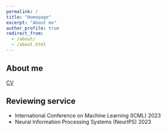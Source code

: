 ```yaml
---
permalink: /
title: "Homepage"
excerpt: "About me"
author_profile: true
redirect_from: 
  - /about/
  - /about.html
---
```


## About me

[CV](../files/cv.pdf)


## Reviewing service

* International Conference on Machine Learning (ICML) 2023
* Neural Information Processing Systems (NeurIPS) 2023
